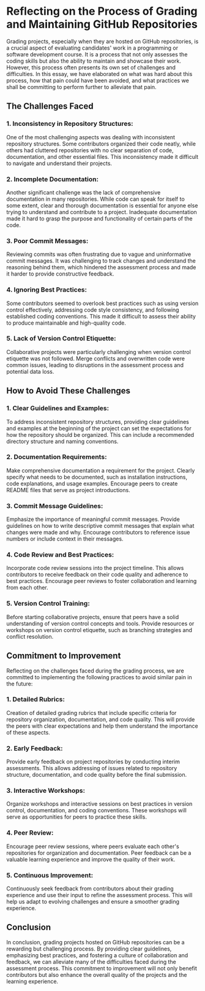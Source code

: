 # Reflecting on the Process of Grading and Maintaining GitHub Repositories

Grading projects, especially when they are hosted on GitHub repositories, is a crucial aspect of evaluating candidates' work in a programming or software development course. It is a process that not only assesses the coding skills but also the ability to maintain and showcase their work. However, this process often presents its own set of challenges and difficulties. In this essay, we have elaborated on what was hard about this process, how that pain could have been avoided, and what practices we shall be committing to perform further to alleviate that pain.

## The Challenges Faced

### 1. **Inconsistency in Repository Structures**: 
One of the most challenging aspects was dealing with inconsistent repository structures. Some contributors organized their code neatly, while others had cluttered repositories with no clear separation of code, documentation, and other essential files. This inconsistency made it difficult to navigate and understand their projects.

### 2. **Incomplete Documentation**: 
Another significant challenge was the lack of comprehensive documentation in many repositories. While code can speak for itself to some extent, clear and thorough documentation is essential for anyone else trying to understand and contribute to a project. Inadequate documentation made it hard to grasp the purpose and functionality of certain parts of the code.

### 3. **Poor Commit Messages**: 
Reviewing commits was often frustrating due to vague and uninformative commit messages. It was challenging to track changes and understand the reasoning behind them, which hindered the assessment process and made it harder to provide constructive feedback.

### 4. **Ignoring Best Practices**: 
Some contributors seemed to overlook best practices such as using version control effectively, addressing code style consistency, and following established coding conventions. This made it difficult to assess their ability to produce maintainable and high-quality code.

### 5. **Lack of Version Control Etiquette**: 
Collaborative projects were particularly challenging when version control etiquette was not followed. Merge conflicts and overwritten code were common issues, leading to disruptions in the assessment process and potential data loss.

## How to Avoid These Challenges

### 1. **Clear Guidelines and Examples**: 
To address inconsistent repository structures, providing clear guidelines and examples at the beginning of the project can set the expectations for how the repository should be organized. This can include a recommended directory structure and naming conventions.

### 2. **Documentation Requirements**: 
Make comprehensive documentation a requirement for the project. Clearly specify what needs to be documented, such as installation instructions, code explanations, and usage examples. Encourage peers to create README files that serve as project introductions.

### 3. **Commit Message Guidelines**: 
Emphasize the importance of meaningful commit messages. Provide guidelines on how to write descriptive commit messages that explain what changes were made and why. Encourage contributors to reference issue numbers or include context in their messages.

### 4. **Code Review and Best Practices**: 
Incorporate code review sessions into the project timeline. This allows contributors to receive feedback on their code quality and adherence to best practices. Encourage peer reviews to foster collaboration and learning from each other.

### 5. **Version Control Training**: 
Before starting collaborative projects, ensure that peers have a solid understanding of version control concepts and tools. Provide resources or workshops on version control etiquette, such as branching strategies and conflict resolution.

## Commitment to Improvement

Reflecting on the challenges faced during the grading process, we are committed to implementing the following practices to avoid similar pain in the future:

### 1. **Detailed Rubrics**: 
Creation of detailed grading rubrics that include specific criteria for repository organization, documentation, and code quality. This will provide the peers with clear expectations and help them understand the importance of these aspects.

### 2. **Early Feedback**: 
Provide early feedback on project repositories by conducting interim assessments. This allows addressing of issues related to repository structure, documentation, and code quality before the final submission.

### 3. **Interactive Workshops**: 
Organize workshops and interactive sessions on best practices in version control, documentation, and coding conventions. These workshops will serve as opportunities for peers to practice these skills.

### 4. **Peer Review**: 
Encourage peer review sessions, where peers evaluate each other's repositories for organization and documentation. Peer feedback can be a valuable learning experience and improve the quality of their work.

### 5. **Continuous Improvement**: 
Continuously seek feedback from contributors about their grading experience and use their input to refine the assessment process. This will help us adapt to evolving challenges and ensure a smoother grading experience.

## Conclusion
In conclusion, grading projects hosted on GitHub repositories can be a rewarding but challenging process. By providing clear guidelines, emphasizing best practices, and fostering a culture of collaboration and feedback, we can alleviate many of the difficulties faced during the assessment process. This commitment to improvement will not only benefit contributors but also enhance the overall quality of the projects and the learning experience.

